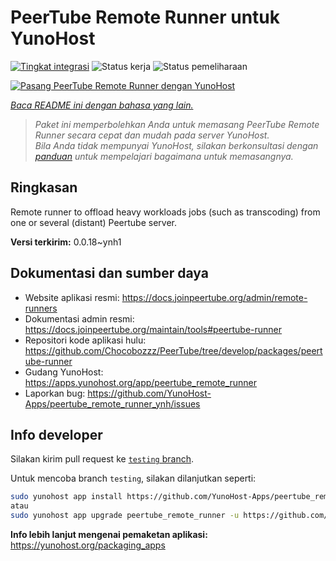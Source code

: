 <!--
N.B.: README ini dibuat secara otomatis oleh <https://github.com/YunoHost/apps/tree/master/tools/readme_generator>
Ini TIDAK boleh diedit dengan tangan.
-->

# PeerTube Remote Runner untuk YunoHost

[![Tingkat integrasi](https://dash.yunohost.org/integration/peertube_remote_runner.svg)](https://ci-apps.yunohost.org/ci/apps/peertube_remote_runner/) ![Status kerja](https://ci-apps.yunohost.org/ci/badges/peertube_remote_runner.status.svg) ![Status pemeliharaan](https://ci-apps.yunohost.org/ci/badges/peertube_remote_runner.maintain.svg)

[![Pasang PeerTube Remote Runner dengan YunoHost](https://install-app.yunohost.org/install-with-yunohost.svg)](https://install-app.yunohost.org/?app=peertube_remote_runner)

*[Baca README ini dengan bahasa yang lain.](./ALL_README.md)*

> *Paket ini memperbolehkan Anda untuk memasang PeerTube Remote Runner secara cepat dan mudah pada server YunoHost.*  
> *Bila Anda tidak mempunyai YunoHost, silakan berkonsultasi dengan [panduan](https://yunohost.org/install) untuk mempelajari bagaimana untuk memasangnya.*

## Ringkasan

Remote runner to offload heavy workloads jobs (such as transcoding) from one or several (distant) Peertube server.


**Versi terkirim:** 0.0.18~ynh1
## Dokumentasi dan sumber daya

- Website aplikasi resmi: <https://docs.joinpeertube.org/admin/remote-runners>
- Dokumentasi admin resmi: <https://docs.joinpeertube.org/maintain/tools#peertube-runner>
- Repositori kode aplikasi hulu: <https://github.com/Chocobozzz/PeerTube/tree/develop/packages/peertube-runner>
- Gudang YunoHost: <https://apps.yunohost.org/app/peertube_remote_runner>
- Laporkan bug: <https://github.com/YunoHost-Apps/peertube_remote_runner_ynh/issues>

## Info developer

Silakan kirim pull request ke [`testing` branch](https://github.com/YunoHost-Apps/peertube_remote_runner_ynh/tree/testing).

Untuk mencoba branch `testing`, silakan dilanjutkan seperti:

```bash
sudo yunohost app install https://github.com/YunoHost-Apps/peertube_remote_runner_ynh/tree/testing --debug
atau
sudo yunohost app upgrade peertube_remote_runner -u https://github.com/YunoHost-Apps/peertube_remote_runner_ynh/tree/testing --debug
```

**Info lebih lanjut mengenai pemaketan aplikasi:** <https://yunohost.org/packaging_apps>
